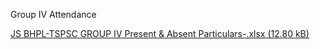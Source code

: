 Group IV Attendance

[JS BHPL-TSPSC GROUP IV Present & Absent Particulars-.xlsx (12.80 kB)](../files/ff8aba69-e477-403d-82ff-efbad220d4e2.xlsx)